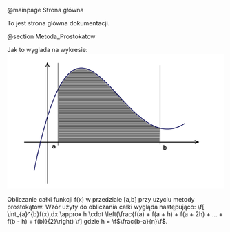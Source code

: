 @mainpage Strona główna

To jest strona glówna dokumentacji.

@section Metoda_Prostokatow

Jak to wyglada na wykresie:
![](metodaprostokatow1.png)



Obliczanie całki funkcji f(x) w przedziale [a,b] przy użyciu metody prostokątów.
Wzór użyty do obliczania całki wygląda następująco:
\f[
\int_{a}^{b}f(x),dx \approx h \cdot \left(\frac{f(a) + f(a + h) + f(a + 2h) + ... + f(b - h) + f(b)}{2}\right)
\f]
gdzie h = \f$\frac{b-a}{n}\f$.
